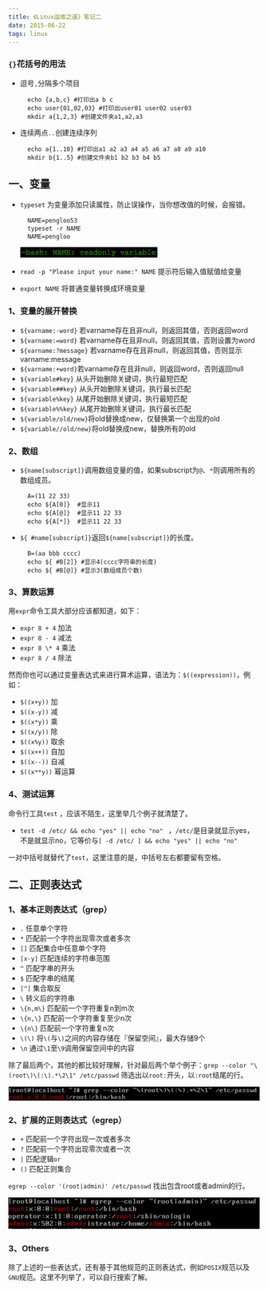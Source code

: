 ```yaml
---
title: 《Linux运维之道》笔记二
date: 2015-06-22
tags: linux
---
```


### `{}`花括号的用法

- 逗号`,`分隔多个项目

		echo {a,b,c} #打印出a b c  
		echo user{01,02,03} #打印出user01 user02 user03  
		mkdir a{1,2,3} #创建文件夹a1,a2,a3
 
- 连续两点`..`创建连续序列

		echo a{1..10} #打印出a1 a2 a3 a4 a5 a6 a7 a8 a9 a10  
		mkdir b{1..5} #创建文件夹b1 b2 b3 b4 b5

## 一、变量
- `typeset` 为变量添加只读属性，防止误操作，当你想改值的时候，会报错。

		NAME=pengloo53
		typeset -r NAME
		NAME=pengloo

	![](/image/linux/Linux_yunwei2/typeset01.png)
	
- `read -p "Please input your name:" NAME` 提示符后输入值赋值给变量
- `export NAME` 将普通变量转换成环境变量

### 1、变量的展开替换
- `${varname:-word}` 若varname存在且非null，则返回其值，否则返回word
- `${varname:=word}` 若varname存在且非null，则返回其值，否则设置为word
- `${varname:?message}` 若varname存在且非null，则返回其值，否则显示varname:message
- `${varname:+word}`若varname存在且非null，则返回word，否则返回null
- `${variable#key}` 从头开始删除关键词，执行最短匹配
- `${variable##key}` 从头开始删除关键词，执行最长匹配
- `${variable%key}` 从尾开始删除关键词，执行最短匹配
- `${variable%%key}` 从尾开始删除关键词，执行最长匹配
- `${variable/old/new}`将old替换成new，仅替换第一个出现的old
- `${variable//old/new}`将old替换成new，替换所有的old

### 2、数组
- `${name[subscript]}`调用数组变量的值，如果subscript为`@`、`*`则调用所有的数组成员。

		A=(11 22 33)
		echo ${A[0]}  #显示11
		echo ${A[@]}  #显示11 22 33
		echo ${A[*]}  #显示11 22 33

- `${ #name[subscript]}`返回`${name[subscript]}`的长度。

		B=(aa bbb cccc)
		echo ${ #B[2]} #显示4(cccc字符串的长度)
		echo ${ #B[@]} #显示3(数组成员个数)

### 3、算数运算

用`expr`命令工具大部分应该都知道，如下：

- `expr 8 + 4` 加法
- `expr 8 - 4` 减法
- `expr 8 \* 4` 乘法
- `expr 8 / 4` 除法

然而你也可以通过变量表达式来进行算术运算，语法为：`$((expression))`，例如：

- `$((x+y))` 加
- `$((x-y))` 减
- `$((x*y))` 乘
- `$((x/y))` 除
- `$((x%y))` 取余
- `$((x++))` 自加
- `$((x--))` 自减
- `$((x**y))` 幂运算 

### 4、测试运算

命令行工具`test` ，应该不陌生，这里举几个例子就清楚了。

- `test -d /etc/ && echo "yes" || echo "no" ` ，`/etc/`是目录就显示yes，不是就显示no，它等价与`[ -d /etc/ ] && echo "yes" || echo "no"`

一对中括号就替代了`test`，这里注意的是，中括号左右都要留有空格。

## 二、正则表达式
### 1、基本正则表达式（grep）
- `.` 任意单个字符
- `*` 匹配前一个字符出现零次或者多次
- `[]` 匹配集合中任意单个字符
- `[x-y]` 匹配连续的字符串范围
- `^` 匹配字串的开头
- `$` 匹配字串的结尾
- `[^]` 集合取反
- `\` 转义后的字符串
- `\{n,m\}` 匹配前一个字符重复n到m次
- `\{n,\}` 匹配前一个字符重复至少n次
- `\{n\}` 匹配前一个字符重复n次
- `\(\)` 将`\(`与`\)`之间的内容存储在『保留空间』，最大存储9个
- `\n` 通过`\1`至`\9`调用保留空间中的内容

除了最后两个，其他的都比较好理解，针对最后两个举个例子：`grep --color "\(root\)\(:\).*\2\1" /etc/passwd` 筛选出以`root:`开头，以`:root`结尾的行。

![](/image/linux/Linux_yunwei2/regular01.png)

### 2、扩展的正则表达式（egrep）
- `+` 匹配前一个字符出现一次或者多次
- `?` 匹配前一个字符出现零次或者一次
- `|` 匹配逻辑`or`
- `()` 匹配正则集合

`egrep --color '(root|admin)' /etc/passwd` 找出包含root或者admin的行。

![](/image/linux/Linux_yunwei2/regular02.png)

### 3、Others
除了上述的一些表达式，还有基于其他规范的正则表达式，例如`POSIX`规范以及`GNU`规范。这里不列举了，可以自行搜索了解。